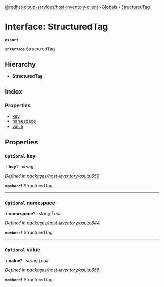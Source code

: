[@redhat-cloud-services/host-inventory-client](../README.md) › [Globals](../globals.md) › [StructuredTag](structuredtag.md)

# Interface: StructuredTag

**`export`** 

**`interface`** StructuredTag

## Hierarchy

* **StructuredTag**

## Index

### Properties

* [key](structuredtag.md#optional-key)
* [namespace](structuredtag.md#optional-namespace)
* [value](structuredtag.md#optional-value)

## Properties

### `Optional` key

• **key**? : *string*

*Defined in [packages/host-inventory/api.ts:650](https://github.com/Hyperkid123/javascript-clients/blob/master/packages/host-inventory/api.ts#L650)*

**`memberof`** StructuredTag

___

### `Optional` namespace

• **namespace**? : *string | null*

*Defined in [packages/host-inventory/api.ts:644](https://github.com/Hyperkid123/javascript-clients/blob/master/packages/host-inventory/api.ts#L644)*

**`memberof`** StructuredTag

___

### `Optional` value

• **value**? : *string | null*

*Defined in [packages/host-inventory/api.ts:656](https://github.com/Hyperkid123/javascript-clients/blob/master/packages/host-inventory/api.ts#L656)*

**`memberof`** StructuredTag
